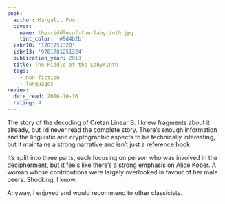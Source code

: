 ```yaml
---
book:
  author: Margalit Fox
  cover:
    name: the-riddle-of-the-labyrinth.jpg
    tint_color: '#9d4b2b'
  isbn10: '1781251320'
  isbn13: '9781781251324'
  publication_year: 2013
  title: The Riddle of the Labyrinth
  tags:
    - non-fiction
    - languages
review:
  date_read: 2016-10-16
  rating: 4
---
```


The story of the decoding of Cretan Linear B. I knew fragments about it already, but I’d never read the complete story. There’s enough information and the linguistic and cryptographic aspects to be technically interesting, but it maintains a strong narrative and isn’t just a reference book.

It’s split into three parts, each focusing on person who was involved in the decipherment, but it feels like there’s a strong emphasis on Alice Kober. A woman whose contributions were largely overlooked in favour of her male peers. Shocking, I know.

Anyway, I enjoyed and would recommend to other classicists.
